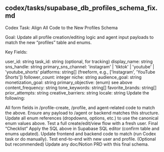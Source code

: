 ## codex/tasks/supabase_db_profiles_schema_fix.md

Codex Task: Align All Code to the New Profiles Schema

Goal:
Update all profile creation/editing logic and agent input payloads to match the new “profiles” table and enums.

Key Fields:

user_id: string
task_id: string (optional, for tracking)
display_name: string
sns_handle: string
primary_sns_channel: 'instagram' | 'tiktok' | 'youtube' | 'youtube_shorts'
platforms: string[] (freeform, e.g., ['Instagram', 'YouTube Shorts'])
follower_count: integer
niche: string
audience_goal: string
monetization_goal: string
primary_objective: (enum) see above
content_frequency: string
tone_keywords: string[]
favorite_brands: string[]
prior_attempts: string
creative_barriers: string
locale: string
Update the following:

All form fields in /profile-create, /profile, and agent-related code to match the above.
Ensure any payload to /agent or backend matches this structure.
Update all enum references (dropdowns, options, etc.) to use the canonical enum values above.
Test a full create/edit/view flow with a fresh user.
Final “Checklist”
 Apply the SQL above in Supabase SQL editor (confirm table and enums updated).
 Update frontend and backend code to match (run Codex task or do manually).
 Test end-to-end with new user and profile.
 (Optional but recommended) Update any doc/Notion PRD with this final schema.